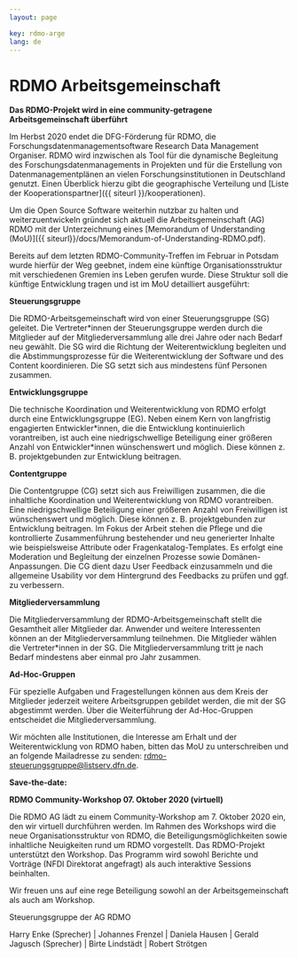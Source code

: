 ```yaml
---
layout: page

key: rdmo-arge
lang: de
---
```


RDMO Arbeitsgemeinschaft 
========

**Das RDMO-Projekt wird in eine community-getragene Arbeitsgemeinschaft überführt**

Im Herbst 2020 endet die DFG-Förderung für RDMO, die Forschungsdatenmanagementsoftware Research Data Management Organiser. RDMO wird inzwischen als Tool für die dynamische Begleitung des Forschungsdatenmanagements in Projekten und für die Erstellung von Datenmanagementplänen an vielen Forschungsinstitutionen in Deutschland genutzt. Einen Überblick hierzu gibt die geographische Verteilung und [Liste der Kooperationspartner]({{ siteurl }}/kooperationen).

Um die Open Source Software weiterhin nutzbar zu halten und weiterzuentwickeln gründet sich aktuell die Arbeitsgemeinschaft (AG) RDMO mit der Unterzeichnung eines [Memorandum of Understanding (MoU)]({{ siteurl}}/docs/Memorandum-of-Understanding-RDMO.pdf). 

Bereits auf dem letzten RDMO-Community-Treffen im Februar in Potsdam wurde hierfür der Weg geebnet, indem eine künftige Organisationsstruktur mit verschiedenen Gremien ins Leben gerufen wurde. Diese Struktur soll die künftige Entwicklung tragen und ist im MoU detailliert ausgeführt:

**Steuerungsgruppe**

Die RDMO-Arbeitsgemeinschaft wird von einer Steuerungsgruppe (SG) geleitet. Die
Vertreter\*innen der Steuerungsgruppe werden durch die Mitglieder auf der
Mitgliederversammlung alle drei Jahre oder nach Bedarf neu gewählt.
Die SG wird die Richtung der Weiterentwicklung begleiten und die
Abstimmungsprozesse für die Weiterentwicklung der Software und des Content
koordinieren. Die SG setzt sich aus mindestens fünf Personen zusammen. 

**Entwicklungsgruppe**

Die technische Koordination und Weiterentwicklung von RDMO erfolgt durch eine
Entwicklungsgruppe (EG). Neben einem Kern von langfristig engagierten
Entwickler\*innen, die die Entwicklung kontinuierlich vorantreiben, ist auch eine
niedrigschwellige Beteiligung einer größeren Anzahl von Entwickler\*innen
wünschenswert und möglich. Diese können z. B. projektgebunden zur Entwicklung
beitragen.

**Contentgruppe**

Die Contentgruppe (CG) setzt sich aus Freiwilligen zusammen, die die inhaltliche Koordination und Weiterentwicklung von RDMO vorantreiben. Eine niedrigschwellige Beteiligung einer größeren Anzahl von Freiwilligen ist wünschenswert und möglich. Diese können z. B. projektgebunden zur Entwicklung beitragen.
Im Fokus der Arbeit stehen die Pflege und die kontrollierte Zusammenführung
bestehender und neu generierter Inhalte wie beispielsweise Attribute oder
Fragenkatalog-Templates. Es erfolgt eine Moderation und Begleitung der einzelnen
Prozesse sowie Domänen-Anpassungen. Die CG dient dazu User Feedback
einzusammeln und die allgemeine Usability vor dem Hintergrund des Feedbacks zu
prüfen und ggf. zu verbessern.

**Mitgliederversammlung**

Die Mitgliederversammlung der RDMO-Arbeitsgemeinschaft stellt die Gesamtheit aller
Mitglieder dar. Anwender und weitere Interessenten können an der
Mitgliederversammlung teilnehmen. Die Mitglieder wählen die Vertreter\*innen in der SG.
Die Mitgliederversammlung tritt je nach Bedarf mindestens aber einmal pro Jahr
zusammen.

**Ad-Hoc-Gruppen**

Für spezielle Aufgaben und Fragestellungen können aus dem Kreis der Mitglieder
jederzeit weitere Arbeitsgruppen gebildet werden, die mit der SG abgestimmt werden.
Über die Weiterführung der Ad-Hoc-Gruppen entscheidet die Mitgliederversammlung.

Wir möchten alle Institutionen, die Interesse am Erhalt und der Weiterentwicklung von RDMO haben, bitten das MoU zu unterschreiben und an folgende Mailadresse zu senden: rdmo-steuerungsgruppe@listserv.dfn.de.

**Save-the-date:**

**RDMO Community-Workshop 07. Oktober 2020 (virtuell)**

Die  RDMO AG lädt zu einem Community-Workshop am 7. Oktober 2020 ein, den wir virtuell durchführen werden. Im Rahmen des Workshops wird die neue Organisationsstruktur von RDMO, die Beteiligungsmöglichkeiten sowie inhaltliche Neuigkeiten rund um RDMO vorgestellt. Das RDMO-Projekt unterstützt den Workshop.
Das Programm wird sowohl Berichte und Vorträge (NFDI Direktorat angefragt) als auch interaktive Sessions beinhalten. 

Wir freuen uns auf eine rege Beteiligung sowohl an der Arbeitsgemeinschaft als auch am Workshop.

Steuerungsgruppe der AG RDMO

Harry Enke (Sprecher) |
Johannes Frenzel |
Daniela Hausen |
Gerald Jagusch (Sprecher) |
Birte Lindstädt |
Robert Strötgen
